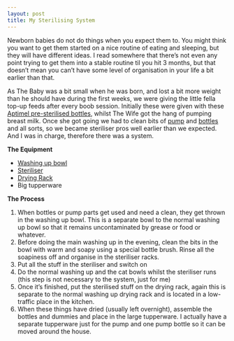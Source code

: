 ```yaml
---
layout: post
title: My Sterilising System
---
```



Newborn babies do not do things when you expect them to. You might think you want to get them started on a nice routine of eating and sleeping, but they will have different ideas. I read somewhere that there’s not even any point trying to get them into a stable routine til you hit 3 months, but that doesn’t mean you can’t have some level of organisation in your life a bit earlier than that.

As The Baby was a bit small when he was born, and lost a bit more weight than he should have during the first weeks, we were giving the little fella top-up feeds after every boob session. Initially these were given with these [Aptimel pre-sterilised bottles](http://www.boots.com/aptamil-1-first-milk-starter-pack-ready-to-feed-6x70ml-10175040), whilst The Wife got the hang of pumping breast milk. Once she got going we had to clean bits of [pump](https://www.amazon.co.uk/Medela-Swing-Electric-Breastpump-Calma/dp/B000LPZTQY/ref=sr_1_1_a_it?ie=UTF8&qid=1490021594&sr=8-1&keywords=medela+swing) and [bottles](https://www.amazon.co.uk/Tommee-Tippee-Closer-Feeding-Bottles/dp/B001U3XVKC/ref=sr_1_4?s=baby&ie=UTF8&qid=1490021664&sr=1-4&keywords=tommee+tippee+bottles) and all sorts, so we became steriliser pros well earlier than we expected. And I was in charge, therefore there was a system. 




**The Equipment**

* [Washing up bowl](https://www.amazon.co.uk/ADDIS-touch-Washing-White-Grass/dp/B00DWZRZ3U/ref=pd_sbs_201_1?_encoding=UTF8&psc=1&refRID=JJP43TNPEBPC27CMYF43)
* [Steriliser](https://www.amazon.co.uk/Tommee-Tippee-Closer-Electric-Steriliser/dp/B004GCJF9K/ref=sr_1_1?s=baby&ie=UTF8&qid=1490020913&sr=1-1&keywords=tommee+tippee+steriliser)
* [Drying Rack](https://www.amazon.co.uk/Boon-Lawn-Countertop-Drying-Green-x/dp/B004OR1DTC/ref=sr_1_1_a_it?ie=UTF8&qid=1490020938&sr=8-1&keywords=lawn+drying+rack)
* Big tupperware

**The Process**

1.  When bottles or pump parts get used and need a clean, they get thrown in the washing up bowl. This is a separate bowl to the normal washing up bowl so that it remains uncontaminated by grease or food or whatever.
1. Before doing the main washing up in the evening, clean the bits in the bowl with warm and soapy using a special bottle brush. Rinse all the soapiness off and organise in the steriliser racks.
1. Put all the stuff in the steriliser and switch on
1. Do the normal washing up and the cat bowls whilst the steriliser runs (this step is not necessary to the system, just for me)
1. Once it’s finished, put the sterilised stuff on the drying rack, again this is separate to the normal washing up drying rack and is located in a low-traffic place in the kitchen.
1. When these things have dried (usually left overnight), assemble the bottles and dummies and place in the large tupperware. I actually have a separate tupperware just for the pump and one pump bottle so it can be moved around the house.

 
